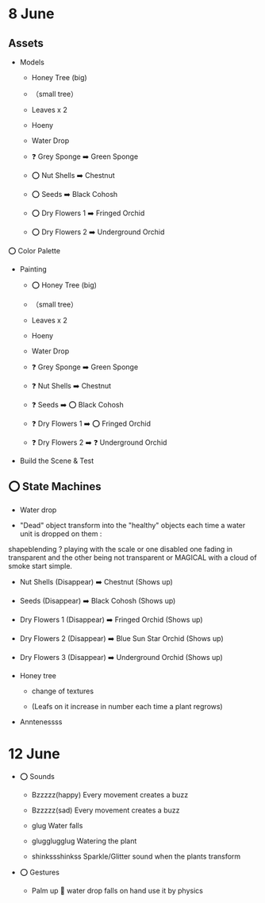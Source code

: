 # 8 June


## Assets

- Models

  - Honey Tree (big)
  - （small tree）
  - Leaves x 2
  - Hoeny
  - Water Drop

  - ❓ Grey Sponge ➡️ Green Sponge

  - ⭕️ Nut Shells ➡️ Chestnut
  - ⭕️ Seeds ➡️ Black Cohosh
  - ⭕️ Dry Flowers 1 ➡️ Fringed Orchid
  - ⭕️ Dry Flowers 2 ➡️ Underground Orchid


⭕️ Color Palette


- Painting

  - ⭕️ Honey Tree (big)
  - （small tree）
  - Leaves x 2
  - Hoeny
  - Water Drop

  - ❓ Grey Sponge ➡️ Green Sponge

  - ❓ Nut Shells ➡️ Chestnut
  - ❓ Seeds ➡️ ⭕️ Black Cohosh
  - ❓ Dry Flowers 1 ➡️ ⭕️ Fringed Orchid
  - ❓ Dry Flowers 2 ➡️ ❓ Underground Orchid

- Build the Scene & Test


## ⭕️ State Machines

- Water drop

- "Dead" object transform into the "healthy" objects each time a water unit is dropped on them :

shapeblending ?
playing with the scale or one disabled
one fading in transparent and the other being not transparent
or MAGICAL with a cloud of smoke
start simple.

  - Nut Shells (Disappear) ➡️ Chestnut (Shows up)
  - Seeds (Disappear) ➡️ Black Cohosh (Shows up)
  - Dry Flowers 1 (Disappear) ➡️ Fringed Orchid (Shows up)
  - Dry Flowers 2 (Disappear) ➡️ Blue Sun Star Orchid (Shows up)
  - Dry Flowers 3 (Disappear) ➡️ Underground Orchid (Shows up)


- Honey tree

  - change of textures

  - (Leafs on it increase in number each time a plant regrows)


- Anntenessss


# 12 June


- ⭕️ Sounds

  - Bzzzzz(happy)
    Every movement creates a buzz

  - Bzzzzz(sad)
    Every movement creates a buzz

  - glug
    Water falls 

  - glugglugglug
    Watering the plant

  - shinkssshinkss
    Sparkle/Glitter sound when the plants transform
    
    
- ⭕️ Gestures

  - Palm up 🫴
    water drop falls on hand
    use it by physics
